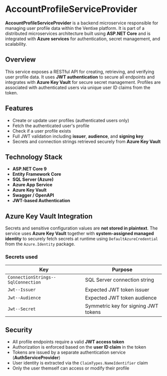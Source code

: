 # AccountProfileServiceProvider

**AccountProfileServiceProvider** is a backend microservice responsible for managing user profile data within the Ventixe platform. It is part of a distributed microservices architecture built using **ASP.NET Core** and is integrated with **Azure services** for authentication, secret management, and scalability.

## Overview

This service exposes a RESTful API for creating, retrieving, and verifying user profile data. It uses **JWT authentication** to secure all endpoints and integrates with **Azure Key Vault** for secure secret management. Profiles are associated with authenticated users via unique user ID claims from the token.

## Features

- Create or update user profiles (authenticated users only)  
- Fetch the authenticated user's profile  
- Check if a user profile exists  
- Full JWT validation including **issuer**, **audience**, and **signing key**  
- Secrets and connection strings retrieved securely from **Azure Key Vault**

## Technology Stack

- **ASP.NET Core 9**  
- **Entity Framework Core**  
- **SQL Server (Azure)**  
- **Azure App Service**  
- **Azure Key Vault**  
- **Swagger / OpenAPI**  
- **JWT-based Authentication**

## Azure Key Vault Integration

Secrets and sensitive configuration values are **not stored in plaintext**. The service uses **Azure Key Vault** together with **system-assigned managed identity** to securely fetch secrets at runtime using `DefaultAzureCredential` from the `Azure.Identity` package.

### Secrets used

| Key                          | Purpose                                  |
|-----------------------------|------------------------------------------|
| `ConnectionStrings--SqlConnection` | SQL Server connection string             |
| `Jwt--Issuer`               | Expected JWT token issuer                |
| `Jwt--Audience`             | Expected JWT token audience              |
| `Jwt--Secret`               | Symmetric key for signing JWT tokens     |

## Security

- All profile endpoints require a valid **JWT access token**  
- Authorization is enforced based on the **user ID claim** in the token  
- Tokens are issued by a separate authentication service (**AuthServiceProvider**)  
- User identity is extracted via the `ClaimTypes.NameIdentifier` claim  
- Only the user themself can access or modify their profile
